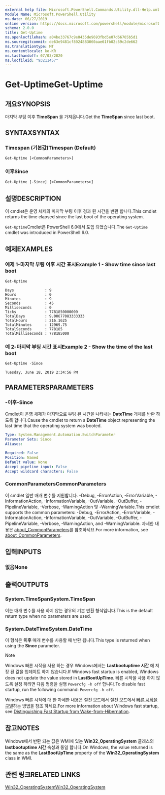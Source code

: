 ```yaml
---
external help file: Microsoft.PowerShell.Commands.Utility.dll-Help.xml
Module Name: Microsoft.PowerShell.Utility
ms.date: 06/27/2019
online version: https://docs.microsoft.com/powershell/module/microsoft.powershell.utility/get-uptime?view=powershell-7&WT.mc_id=ps-gethelp
schema: 2.0.0
title: Get-Uptime
ms.openlocfilehash: a04be33767c9e0435de9693fbd5e07d66705b5d1
ms.sourcegitcommit: de63e9481cf8024883060aae61fb02c59c2de662
ms.translationtype: MT
ms.contentlocale: ko-KR
ms.lasthandoff: 07/03/2020
ms.locfileid: "93211457"
---
```

# <span data-ttu-id="e6684-102">Get-Uptime</span><span class="sxs-lookup"><span data-stu-id="e6684-102">Get-Uptime</span></span>

## <span data-ttu-id="e6684-103">개요</span><span class="sxs-lookup"><span data-stu-id="e6684-103">SYNOPSIS</span></span>
<span data-ttu-id="e6684-104">마지막 부팅 이후 **TimeSpan** 을 가져옵니다.</span><span class="sxs-lookup"><span data-stu-id="e6684-104">Get the **TimeSpan** since last boot.</span></span>

## <span data-ttu-id="e6684-105">SYNTAX</span><span class="sxs-lookup"><span data-stu-id="e6684-105">SYNTAX</span></span>

### <span data-ttu-id="e6684-106">Timespan (기본값)</span><span class="sxs-lookup"><span data-stu-id="e6684-106">Timespan (Default)</span></span>

```
Get-Uptime [<CommonParameters>]
```

### <span data-ttu-id="e6684-107">이후</span><span class="sxs-lookup"><span data-stu-id="e6684-107">Since</span></span>

```
Get-Uptime [-Since] [<CommonParameters>]
```

## <span data-ttu-id="e6684-108">설명</span><span class="sxs-lookup"><span data-stu-id="e6684-108">DESCRIPTION</span></span>

<span data-ttu-id="e6684-109">이 cmdlet은 운영 체제의 마지막 부팅 이후 경과 된 시간을 반환 합니다.</span><span class="sxs-lookup"><span data-stu-id="e6684-109">This cmdlet returns the time elapsed since the last boot of the operating system.</span></span>

<span data-ttu-id="e6684-110">`Get-Uptime`Cmdlet은 PowerShell 6.0에서 도입 되었습니다.</span><span class="sxs-lookup"><span data-stu-id="e6684-110">The `Get-Uptime` cmdlet was introduced in PowerShell 6.0.</span></span>

## <span data-ttu-id="e6684-111">예제</span><span class="sxs-lookup"><span data-stu-id="e6684-111">EXAMPLES</span></span>

### <span data-ttu-id="e6684-112">예제 1-마지막 부팅 이후 시간 표시</span><span class="sxs-lookup"><span data-stu-id="e6684-112">Example 1 - Show time since last boot</span></span>

```powershell
Get-Uptime
```

```Output
Days              : 9
Hours             : 0
Minutes           : 9
Seconds           : 45
Milliseconds      : 0
Ticks             : 7781850000000
TotalDays         : 9.00677083333333
TotalHours        : 216.1625
TotalMinutes      : 12969.75
TotalSeconds      : 778185
TotalMilliseconds : 778185000
```

### <span data-ttu-id="e6684-113">예 2-마지막 부팅 시간 표시</span><span class="sxs-lookup"><span data-stu-id="e6684-113">Example 2 - Show the time of the last boot</span></span>

```powershell
Get-Uptime -Since
```

```Output
Tuesday, June 18, 2019 2:34:56 PM
```

## <span data-ttu-id="e6684-114">PARAMETERS</span><span class="sxs-lookup"><span data-stu-id="e6684-114">PARAMETERS</span></span>

### <span data-ttu-id="e6684-115">-이후</span><span class="sxs-lookup"><span data-stu-id="e6684-115">-Since</span></span>

<span data-ttu-id="e6684-116">Cmdlet이 운영 체제가 마지막으로 부팅 된 시간을 나타내는 **DateTime** 개체를 반환 하도록 합니다.</span><span class="sxs-lookup"><span data-stu-id="e6684-116">Cause the cmdlet to return a **DateTime** object representing the last time that the operating system was booted.</span></span>

```yaml
Type: System.Management.Automation.SwitchParameter
Parameter Sets: Since
Aliases:

Required: False
Position: Named
Default value: None
Accept pipeline input: False
Accept wildcard characters: False
```

### <span data-ttu-id="e6684-117">CommonParameters</span><span class="sxs-lookup"><span data-stu-id="e6684-117">CommonParameters</span></span>

<span data-ttu-id="e6684-118">이 cmdlet 일반 매개 변수를 지원합니다. -Debug, -ErrorAction, -ErrorVariable, -InformationAction, -InformationVariable, -OutVariable, -OutBuffer, -PipelineVariable, -Verbose, -WarningAction 및 -WarningVariable.</span><span class="sxs-lookup"><span data-stu-id="e6684-118">This cmdlet supports the common parameters: -Debug, -ErrorAction, -ErrorVariable, -InformationAction, -InformationVariable, -OutVariable, -OutBuffer, -PipelineVariable, -Verbose, -WarningAction, and -WarningVariable.</span></span> <span data-ttu-id="e6684-119">자세한 내용은 [about_CommonParameters](https://go.microsoft.com/fwlink/?LinkID=113216)를 참조하세요.</span><span class="sxs-lookup"><span data-stu-id="e6684-119">For more information, see [about_CommonParameters](https://go.microsoft.com/fwlink/?LinkID=113216).</span></span>

## <span data-ttu-id="e6684-120">입력</span><span class="sxs-lookup"><span data-stu-id="e6684-120">INPUTS</span></span>

### <span data-ttu-id="e6684-121">없음</span><span class="sxs-lookup"><span data-stu-id="e6684-121">None</span></span>

## <span data-ttu-id="e6684-122">출력</span><span class="sxs-lookup"><span data-stu-id="e6684-122">OUTPUTS</span></span>

### <span data-ttu-id="e6684-123">System.TimeSpan</span><span class="sxs-lookup"><span data-stu-id="e6684-123">System.TimeSpan</span></span>

<span data-ttu-id="e6684-124">이는 매개 변수를 사용 하지 않는 경우의 기본 반환 형식입니다.</span><span class="sxs-lookup"><span data-stu-id="e6684-124">This is the default return type when no parameters are used.</span></span>

### <span data-ttu-id="e6684-125">System.DateTime</span><span class="sxs-lookup"><span data-stu-id="e6684-125">System.DateTime</span></span>

<span data-ttu-id="e6684-126">이 형식은 **이후** 매개 변수를 사용할 때 반환 됩니다.</span><span class="sxs-lookup"><span data-stu-id="e6684-126">This type is returned when using the **Since** parameter.</span></span>

> [!NOTE]
> <span data-ttu-id="e6684-127">Windows 빠른 시작을 사용 하는 경우 Windows에서는 **Lastbootuptime 시간** 에 저장 된 값을 업데이트 하지 않습니다.</span><span class="sxs-lookup"><span data-stu-id="e6684-127">If Windows fast startup is enabled, Windows does not update the value stored in **LastBootUpTime**.</span></span> <span data-ttu-id="e6684-128">빠른 시작을 사용 하지 않도록 설정 하려면 다음 명령을 실행 `Powercfg -h off` 합니다.</span><span class="sxs-lookup"><span data-stu-id="e6684-128">To disable fast startup, run the following command: `Powercfg -h off`.</span></span>
>
> <span data-ttu-id="e6684-129">Windows 빠른 시작에 대 한 자세한 내용은 절전 모드에서 절전 모드에서 [빠른 시작을 구별](/windows-hardware/drivers/kernel/distinguishing-fast-startup-from-wake-from-hibernation)하는 방법을 참조 하세요.</span><span class="sxs-lookup"><span data-stu-id="e6684-129">For more information about Windows fast startup, see [Distinguishing Fast Startup from Wake-from-Hibernation](/windows-hardware/drivers/kernel/distinguishing-fast-startup-from-wake-from-hibernation).</span></span>

## <span data-ttu-id="e6684-130">참고</span><span class="sxs-lookup"><span data-stu-id="e6684-130">NOTES</span></span>

<span data-ttu-id="e6684-131">Windows에서 반환 되는 값은 WMI에 있는 **Win32_OperatingSystem** 클래스의 **lastbootuptime 시간** 속성과 동일 합니다.</span><span class="sxs-lookup"><span data-stu-id="e6684-131">On Windows, the value returned is the same as the **LastBootUpTime** property of the **Win32_OperatingSystem** class in WMI.</span></span>

## <span data-ttu-id="e6684-132">관련 링크</span><span class="sxs-lookup"><span data-stu-id="e6684-132">RELATED LINKS</span></span>

[<span data-ttu-id="e6684-133">Win32_OperatingSystem</span><span class="sxs-lookup"><span data-stu-id="e6684-133">Win32_OperatingSystem</span></span>](/windows/win32/cimwin32prov/win32-operatingsystem#properties)
